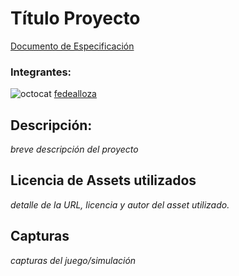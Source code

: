 # Título Proyecto

[Documento de Especificación](docs/especificacion.md)

### Integrantes:

![octocat](https://github.com/octocat.png?size=70) [fedealloza](https://github.com/fedealloza)

## Descripción:
*breve descripción del proyecto*

## Licencia de Assets utilizados
*detalle de la URL, licencia y autor del asset utilizado.*

## Capturas
*capturas del juego/simulación*
